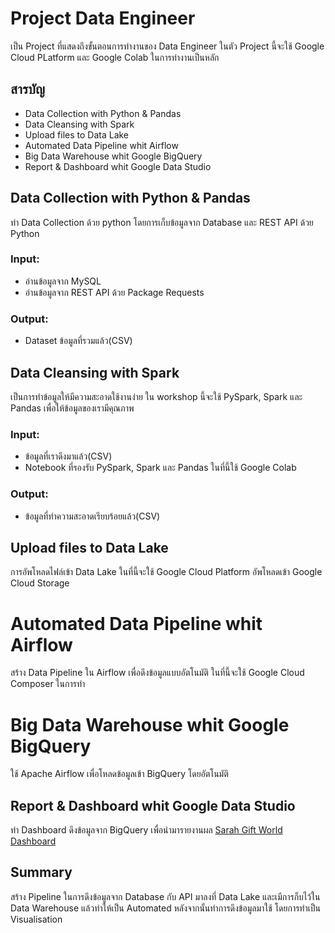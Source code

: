 # Project Data Engineer
เป็น Project ที่แสดงถึงขั้นตอนการทำงานของ Data Engineer ในตัว Project นี้จะใช้ Google Cloud PLatform และ Google Colab ในการทำงานเป็นหลัก

## สารบัญ
* Data Collection with Python & Pandas
* Data Cleansing with Spark
* Upload files to Data Lake
* Automated Data Pipeline whit Airflow
* Big Data Warehouse whit Google BigQuery
* Report & Dashboard whit Google Data Studio

## Data Collection with Python & Pandas
ทำ Data Collection ด้วย python โดยการเก็บข้อมูลจาก Database และ REST API ด้วย Python

### Input:
- อ่านข้อมูลจาก MySQL
- อ่านข้อมูลจาก REST API ด้วย Package Requests

### Output:
- Dataset ข้อมูลที่รวมแล้ว(CSV)



## Data Cleansing with Spark
เป็นการทำข้อมูลให้มีความสะอาดใช้งานง่าย ใน workshop นี้จะใช้ PySpark, Spark และ Pandas เพื่อให้ข้อมูลของเรามีคุณภาพ

### Input:
- ข้อมูลที่เราดึงมาแล้ว(CSV)
- Notebook ที่รองรับ PySpark, Spark และ Pandas ในที่นี้ใช้ Google Colab

### Output:
- ข้อมูลที่ทำความสะอาดเรียบร้อยแล้ว(CSV)



## Upload files to Data Lake
การอัพโหลดไฟล์เข้า Data Lake ในที่นี้จะใช้ Google Cloud Platform อัพโหลดเข้า Google Cloud Storage 



# Automated Data Pipeline whit Airflow
สร้าง Data Pipeline ใน Airflow เพื่อดึงข้อมูลแบบอัตโนมัติ ในที่นี้จะใช้ Google Cloud Composer ในการทำ



# Big Data Warehouse whit Google BigQuery
ใช้ Apache Airflow เพื่อโหลดข้อมูลเข้า BigQuery โดยอัตโนมัติ



## Report & Dashboard whit Google Data Studio
ทำ Dashboard ดึงข้อมูลจาก BigQuery เพื่อนำมารายงานผล
[Sarah Gift World Dashboard](https://datastudio.google.com/embed/u/0/reporting/6805ef50-0d56-4531-9cc3-7ec34a8843ea/page/O2KNC)


## Summary
สร้าง Pipeline ในการดึงข้อมูลจาก Database กับ API มาลงที่ Data Lake และเมีการก็บไว้ใน Data Warehouse แล้วทำให้เป็น Automated หลังจากนั้นทำการดึงข้อมูลมาใช้ โดยการทำเป็น Visualisation
